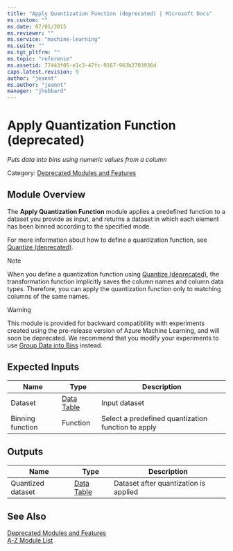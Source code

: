 ```yaml
---
title: "Apply Quantization Function (deprecated) | Microsoft Docs"
ms.custom: ""
ms.date: 07/01/2015
ms.reviewer: ""
ms.service: "machine-learning"
ms.suite: ""
ms.tgt_pltfrm: ""
ms.topic: "reference"
ms.assetid: 77443f05-e1c3-47fc-9167-963b2703936d
caps.latest.revision: 9
author: "jeannt"
ms.author: "jeannt"
manager: "jhubbard"
---
```

# Apply Quantization Function (deprecated)
*Puts data into bins using numeric values from a column*  
  
 Category: [Deprecated Modules and Features](deprecated-modules-and-features.md)  
  
##  <a name="Remarks"></a> Module Overview  
 The **Apply Quantization Function** module applies a predefined function to a dataset you provide as input, and returns a dataset in which each element has been binned according to the specified mode.  
  
 For more information about how to define a quantization function, see [Quantize (deprecated)](quantize-deprecated.md).  
  
> [!NOTE]
>  When you define a quantization function using [Quantize (deprecated)](quantize-deprecated.md), the transformation function implicitly saves the column names and column data types. Therefore, you can apply the quantization function only to matching columns of the same names.  
  
> [!WARNING]
>  This module is provided for backward compatibility with experiments created using the pre-release version of Azure Machine Learning, and will soon be deprecated. We recommend that you modify your experiments to use [Group Data into Bins](group-data-into-bins.md) instead.  
  
##  <a name="ExpectedInputs"></a> Expected Inputs  
  
|Name|Type|Description|  
|----------|----------|-----------------|  
|Dataset|[Data Table](data-table.md)|Input dataset|  
|Binning function|Function|Select a predefined quantization function to apply|  
  
##  <a name="Outputs"></a> Outputs  
  
|Name|Type|Description|  
|----------|----------|-----------------|  
|Quantized dataset|[Data Table](data-table.md)|Dataset after quantization is applied|  
  
## See Also  
 [Deprecated Modules and Features](deprecated-modules-and-features.md)   
 [A-Z Module List](a-z-module-list.md)